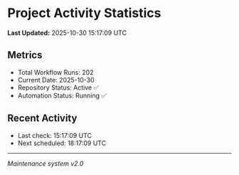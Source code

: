 # Project Activity Statistics

**Last Updated:** 2025-10-30 15:17:09 UTC

## Metrics
- Total Workflow Runs: 202
- Current Date: 2025-10-30
- Repository Status: Active ✅
- Automation Status: Running ✅

## Recent Activity
- Last check: 15:17:09 UTC
- Next scheduled: 18:17:09 UTC

---
*Maintenance system v2.0*
